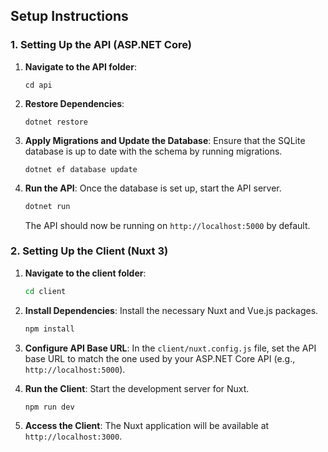 ## Setup Instructions

### 1. Setting Up the API (ASP.NET Core)

1. **Navigate to the API folder**:

   ```
   cd api
   ```

2. **Restore Dependencies**:

   ```
   dotnet restore
   ```

3. **Apply Migrations and Update the Database**:
   Ensure that the SQLite database is up to date with the schema by running migrations.

   ```
   dotnet ef database update
   ```

4. **Run the API**:
   Once the database is set up, start the API server.
   ```bash
   dotnet run
   ```
   The API should now be running on `http://localhost:5000` by default.

### 2. Setting Up the Client (Nuxt 3)

1. **Navigate to the client folder**:

   ```bash
   cd client
   ```

2. **Install Dependencies**:
   Install the necessary Nuxt and Vue.js packages.

   ```bash
   npm install
   ```

3. **Configure API Base URL**:
   In the `client/nuxt.config.js` file, set the API base URL to match the one used by your ASP.NET Core API (e.g., `http://localhost:5000`).

4. **Run the Client**:
   Start the development server for Nuxt.

   ```bash
   npm run dev
   ```

5. **Access the Client**:
   The Nuxt application will be available at `http://localhost:3000`.
